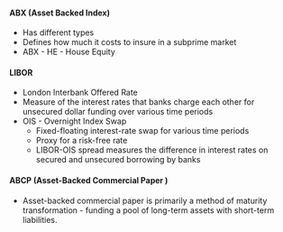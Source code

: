 #### ABX (Asset Backed Index)
- Has different types
- Defines how much it costs to insure in a subprime market
- ABX - HE - House Equity

#### LIBOR
- London Interbank Offered Rate
- Measure of the interest rates that banks charge each other for unsecured dollar funding over various time periods
- OIS - Overnight Index Swap
  - Fixed-floating interest-rate swap for various time periods
  - Proxy for a risk-free rate
  - LIBOR-OIS spread measures the difference in interest rates on secured and unsecured borrowing by banks
 
#### ABCP (Asset-Backed Commercial Paper )
-  Asset-backed commercial paper is primarily a method of maturity transformation - funding a pool of long-term assets with short-term liabilities.
